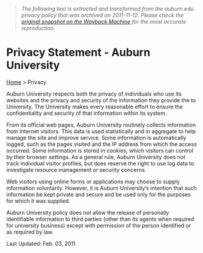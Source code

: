 > *The following text is extracted and transformed from the auburn.edu privacy policy that was archived on 2011-11-12. Please check the [original snapshot on the Wayback Machine](https://web.archive.org/web/20111112113129id_/http%3A//www.auburn.edu/privacy) for the most accurate reproduction.*

# Privacy Statement - Auburn University

[Home](http://www.auburn.edu/) > Privacy

Auburn University respects both the privacy of individuals who use its websites and the privacy and security of the information they provide the to University. The University makes every reasonable effort to ensure the confidentiality and security of that information within its system. 

From its official web pages, Auburn University routinely collects information from Internet visitors. This data is used statistically and in aggregate to help manage the site and improve service. Some information is automatically logged, such as the pages visited and the IP address from which the access occurred. Some information is stored in cookies, which visitors can control by their browser settings. As a general rule, Auburn University does not track individual visitor profiles, but does reserve the right to use log data to investigate resource management or security concerns.

Web visitors using online forms or applications may choose to supply information voluntarily. However, it is Auburn University’s intention that such information be kept private and secure and be used only for the purposes for which it was supplied.

Auburn University policy does not allow the release of personally identifiable information to third parties (other than its agents when required for university business) except with permission of the person identified or as required by law. 

Last Updated: Feb. 03, 2011
